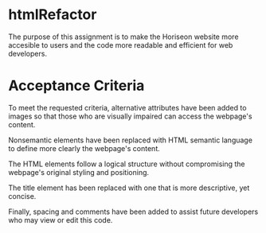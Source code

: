 # htmlRefactor
The purpose of this assignment is to make the Horiseon website more accesible to users and the code more readable and efficient for web developers.

# Acceptance Criteria
To meet the requested criteria, alternative attributes have been added to images so that those who are visually impaired can access the webpage's content.

Nonsemantic elements have been replaced with HTML semantic language to define more clearly the webpage's content.

The HTML elements follow a logical structure without compromising the webpage's original styling and positioning.

The title element has been replaced with one that is more descriptive, yet concise.

Finally, spacing and comments have been added to assist future developers who may view or edit this code.
